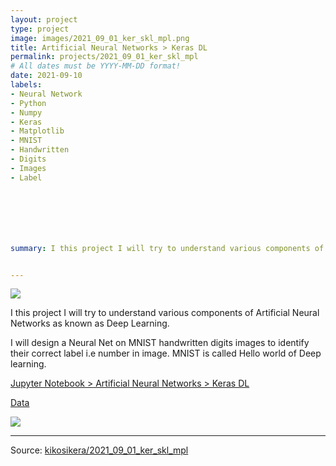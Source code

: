 ```yaml
---
layout: project
type: project
image: images/2021_09_01_ker_skl_mpl.png
title: Artificial Neural Networks > Keras DL
permalink: projects/2021_09_01_ker_skl_mpl
# All dates must be YYYY-MM-DD format!
date: 2021-09-10
labels:
- Neural Network
- Python
- Numpy
- Keras
- Matplotlib
- MNIST
- Handwritten
- Digits
- Images
- Label







summary: I this project I will try to understand various components of Artificial Neural Networks as known as Deep Learning.


---
```


<img class="ui image" src="{{ site.baseurl }}/images/2021_08_02_sea_mat_num_pannel.png">

I this project I will try to understand various components of Artificial Neural Networks as known as Deep Learning.

I will design a Neural Net on MNIST handwritten digits images to identify their correct label i.e number in image. MNIST is called Hello world of Deep learning.


[Jupyter Notebook > Artificial Neural Networks > Keras DL](https://colab.research.google.com/gist/kikosikera/4efdc2761aa34ce4620787b3738cfa50/2021_09_01_ker_skl_mpl.ipynb?authuser=5)

[Data](https://github.com/kikosikera/2021_09_01_ker_skl_mpl/tree/master/data)

<img class="ui image" src="{{ site.baseurl }}/images/2021_08_02_sea_mat_num_movie.png"/>



<hr>

Source: <a href="https://github.com/kikosikera/2021_09_01_ker_skl_mpl/tree/main/"><i class="large github icon"></i>kikosikera/2021_09_01_ker_skl_mpl</a>
